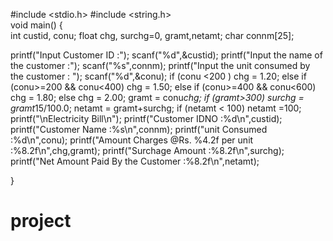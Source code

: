 #include <stdio.h>
#include <string.h>  
void main()
{  
   int custid, conu;
   float chg, surchg=0, gramt,netamt;
   char connm[25];

   printf("Input Customer ID :");
   scanf("%d",&custid);
   printf("Input the name of the customer :");
   scanf("%s",connm);
   printf("Input the unit consumed by the customer : ");
   scanf("%d",&conu);
   if (conu <200 )
	chg = 1.20;
   else	if (conu>=200 && conu<400)
		chg = 1.50;
	else if (conu>=400 && conu<600)
			chg = 1.80;
		else
			chg = 2.00;
   gramt = conu*chg;
   if (gramt>300)
	surchg = gramt*15/100.0;
   netamt = gramt+surchg;
   if (netamt  < 100)
	netamt =100;
   printf("\nElectricity Bill\n");
   printf("Customer IDNO                       :%d\n",custid);
   printf("Customer Name                       :%s\n",connm);
   printf("unit Consumed                       :%d\n",conu);
   printf("Amount Charges @Rs. %4.2f  per unit :%8.2f\n",chg,gramt);
   printf("Surchage Amount                     :%8.2f\n",surchg);
   printf("Net Amount Paid By the Customer     :%8.2f\n",netamt);

}  
# project
